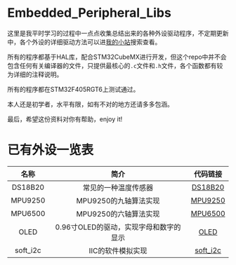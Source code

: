 # Embedded_Peripheral_Libs
这里是我平时学习的过程中一点点收集总结出来的各种外设驱动程序，不定期更新中，各个外设的详细驱动方法可以进[我的小站](https://imuncle.github.io)搜索查看。

所有的程序都基于HAL库，配合STM32CubeMX进行开发，但这个repo中并不会包含任何有关编译器的文件，只提供最核心的`.c`文件和`.h`文件，各个函数都有较为详细的注释说明。

所有的程序都在STM32F405RGT6上测试通过。

本人还是初学者，水平有限，如有不对的地方还请多多包涵。

最后，希望这份资料对你有帮助，enjoy it!

# 已有外设一览表

名称|简介|代码链接
:--:|:--:|:--:
DS18B20|常见的一种温度传感器|[DS18B20](./DS18B20)
MPU9250|MPU9250的九轴算法实现|[MPU9250](./MPU9250)
MPU6500|MPU9250的六轴算法实现|[MPU6500](./MPU6500)
OLED|0.96寸OLED的驱动，实现字母和数字的显示|[OLED](./OLED)
soft_i2c|IIC的软件模拟实现|[soft_i2c](./soft_i2c)
